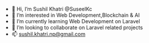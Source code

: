- 👋 Hi, I’m Sushil Khatri @SuseelKc
- 👀 I’m interested in Web Development,Blockchain & AI
- 🌱 I’m currently learning Web Development on Laravel 
- 💞️ I’m looking to collaborate on Laravel related projects
- 📫 sushil.khatri.np@gmail.com

<!---
SuseelKc/SuseelKc is a ✨ special ✨ repository because its `README.md` (this file) appears on your GitHub profile.
You can click the Preview link to take a look at your changes.
--->
